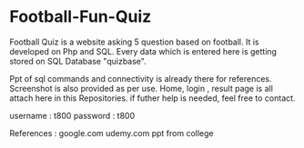 # Football-Fun-Quiz
Football Quiz is a website asking 5 question based on football. It is developed on Php and SQL. Every data which is entered here is getting stored on SQL Database "quizbase".

Ppt of sql commands and connectivity is already there for references.
Screenshot is also provided as per use.
Home, login , result page is all attach here in this Repositories.
if futher help is needed, feel free to contact.

username : t800
password : t800

References : 
google.com
udemy.com
ppt from college
